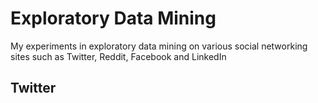 Exploratory Data Mining
=======================

My experiments in exploratory data mining on various social networking sites such as Twitter, Reddit, Facebook and LinkedIn

## Twitter
